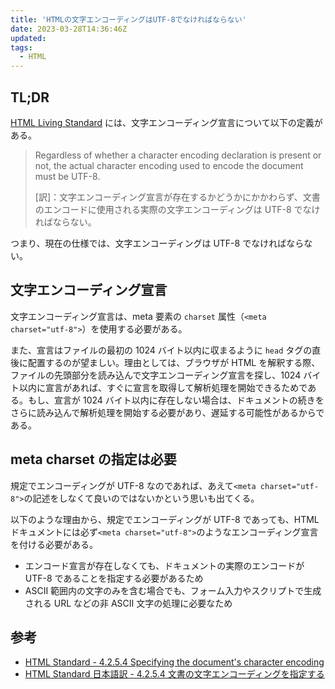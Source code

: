 ```yaml
---
title: 'HTMLの文字エンコーディングはUTF-8でなければならない'
date: 2023-03-28T14:36:46Z
updated:
tags:
  - HTML
---
```


## TL;DR

[HTML Living Standard](https://html.spec.whatwg.org/multipage/) には、文字エンコーディング宣言について以下の定義がある。

> Regardless of whether a character encoding declaration is present or not, the actual character encoding used to encode the document must be UTF-8.
>
> [訳]：文字エンコーディング宣言が存在するかどうかにかかわらず、文書のエンコードに使用される実際の文字エンコーディングは UTF-8 でなければならない。

つまり、現在の仕様では、文字エンコーディングは UTF-8 でなければならない。

## 文字エンコーディング宣言

文字エンコーディング宣言は、meta 要素の `charset` 属性（`<meta charset="utf-8">`）を使用する必要がある。

<!-- textlint-disable ja-technical-writing/no-doubled-joshi -->

また、宣言はファイルの最初の 1024 バイト以内に収まるように `head` タグの直後に配置するのが望ましい。理由としては、ブラウザが HTML を解釈する際、ファイルの先頭部分を読み込んで文字エンコーディング宣言を探し、1024 バイト以内に宣言があれば、すぐに宣言を取得して解析処理を開始できるためである。もし、宣言が 1024 バイト以内に存在しない場合は、ドキュメントの続きをさらに読み込んで解析処理を開始する必要があり、遅延する可能性があるからである。

<!-- textlint-enable ja-technical-writing/no-doubled-joshi -->

## meta charset の指定は必要

規定でエンコーディングが UTF-8 なのであれば、あえて`<meta charset="utf-8">`の記述をしなくて良いのではないかという思いも出てくる。

以下のような理由から、規定でエンコーディングが UTF-8 であっても、HTML ドキュメントには必ず`<meta charset="utf-8">`のようなエンコーディング宣言を付ける必要がある。

- エンコード宣言が存在しなくても、ドキュメントの実際のエンコードが UTF-8 であることを指定する必要があるため
- ASCII 範囲内の文字のみを含む場合でも、フォーム入力やスクリプトで生成される URL などの非 ASCII 文字の処理に必要なため

## 参考

- [HTML Standard - 4.2.5.4 Specifying the document's character encoding](https://html.spec.whatwg.org/multipage/semantics.html#charset)
- [HTML Standard 日本語訳 - 4.2.5.4 文書の文字エンコーディングを指定する](https://momdo.github.io/html/semantics.html#charset)
